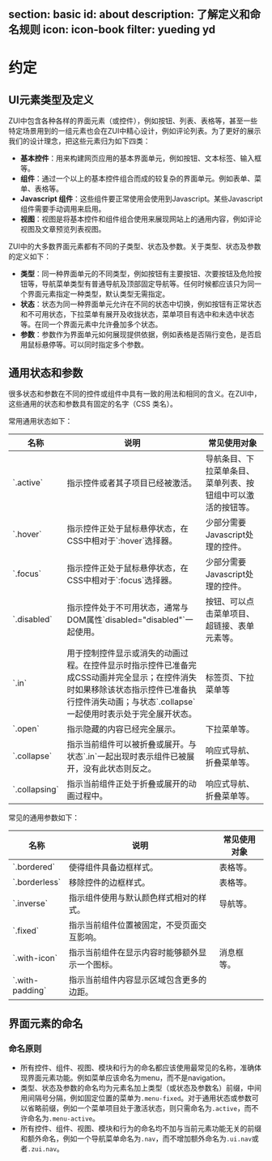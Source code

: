 ﻿section: basic
id: about
description: 了解定义和命名规则
icon: icon-book
filter: yueding yd
---

# 约定

## UI元素类型及定义

ZUI中包含各种各样的界面元素（或控件），例如按钮、列表、表格等，甚至一些特定场景用到的一组元素也会在ZUI中精心设计，例如评论列表。为了更好的展示我们的设计理念，把这些元素归为如下四类：

*   **基本控件**：用来构建网页应用的基本界面单元，例如按钮、文本标签、输入框等。
*   **组件**：通过一个以上的基本控件组合而成的较复杂的界面单元。例如表单、菜单、表格等。
*   **Javascript 组件**：这些组件要正常使用会使用到Javascript。某些Javascript组件需要手动调用来启用。
*   **视图**：视图是将基本控件和组件组合使用来展现网站上的通用内容，例如评论视图及文章预览列表视图。

ZUI中的大多数界面元素都有不同的子类型、状态及参数。关于类型、状态及参数的定义如下：

*   **类型**：同一种界面单元的不同类型，例如按钮有主要按钮、次要按钮及危险按钮等，导航菜单类型有普通导航及顶部固定导航等。任何时候都应该只为同一个界面元素指定一种类型，默认类型无需指定。
*   **状态**：状态为同一种界面单元允许在不同的状态中切换，例如按钮有正常状态和不可用状态，下拉菜单有展开及收拢状态，菜单项目有选中和未选中状态等。在同一个界面元素中允许叠加多个状态。
*   **参数**：参数作为界面单元如何展现提供依据，例如表格是否隔行变色，是否启用鼠标悬停等。可以同时指定多个参数。

## 通用状态和参数

很多状态和参数在不同的控件或组件中具有一致的用法和相同的含义。在ZUI中，这些通用的状态和参数具有固定的名字（CSS 类名）。

常用通用状态如下：

<table class="table table-bordered">
  <thead>
    <tr>
      <th style="width: 80px">名称</th>
      <th>说明</th>
      <th>常见使用对象</th>
    </tr>
  </thead>
  <tbody>
    <tr>
      <td>`.active`</td>
      <td>指示控件或者其子项目已经被激活。</td>
      <td>导航条目、下拉菜单条目、菜单列表、按钮组中可以激活的按钮等。</td>
    </tr>
    <tr>
      <td>`.hover`</td>
      <td>指示控件正处于鼠标悬停状态，在CSS中相对于`:hover`选择器。</td>
      <td>少部分需要Javascript处理的控件。</td>
    </tr>
    <tr>
      <td>`.focus`</td>
      <td>指示控件正处于鼠标悬停状态，在CSS中相对于`:focus`选择器。</td>
      <td>少部分需要Javascript处理的控件。</td>
    </tr>
    <tr>
      <td>`.disabled`</td>
      <td>指示控件处于不可用状态，通常与DOM属性`disabled="disabled"`一起使用。</td>
      <td>按钮、可以点击菜单项目、超链接、表单元素等。</td>
    </tr>
    <tr>
      <td>`.in`</td>
      <td>用于控制控件显示或消失的动画过程。在控件显示时指示控件已准备完成CSS动画并完全显示；在控件消失时如果移除该状态指示控件已准备执行控件消失动画；与状态`.collapse`一起使用时表示处于完全展开状态。</td>
      <td>标签页、下拉菜单等</td>
    </tr>
    <tr>
      <td>`.open`</td>
      <td>指示隐藏的内容已经完全展示。</td>
      <td>下拉菜单等。</td>
    </tr>
    <tr>
      <td>`.collapse`</td>
      <td>指示当前组件可以被折叠或展开。与状态`.in`一起出现时表示组件已被展开，没有此状态则反之。</td>
      <td>响应式导航、折叠菜单等。</td>
    </tr>
    <tr>
      <td>`.collapsing`</td>
      <td>指示当前组件正处于折叠或展开的动画过程中。</td>
      <td>响应式导航、折叠菜单等。</td>
    </tr>
  </tbody>
</table>

常见的通用参数如下：

<table class="table table-bordered">
  <thead>
    <tr>
      <th style="width: 80px">名称</th>
      <th>说明</th>
      <th>常见使用对象</th>
    </tr>
  </thead>
  <tbody>
    <tr>
      <td>`.bordered`</td>
      <td>使得组件具备边框样式。</td>
      <td>表格等。</td>
    </tr>
    <tr>
      <td>`.borderless`</td>
      <td>移除控件的边框样式。</td>
      <td>表格等。</td>
    </tr>
    <tr>
      <td>`.inverse`</td>
      <td>指示组件使用与默认颜色样式相对的样式。</td>
      <td>导航等。</td>
    </tr>
    <tr>
      <td>`.fixed`</td>
      <td>指示当前组件位置被固定，不受页面交互影响。</td>
      <td></td>
    </tr>
    <tr>
      <td>`.with-icon`</td>
      <td>指示当前组件在显示内容时能够额外显示一个图标。</td>
      <td>消息框等。</td>
    </tr>
    <tr>
      <td>`.with-padding`</td>
      <td>指示当前组件内容显示区域包含更多的边距。</td>
      <td></td>
    </tr>
  </tbody>
</table>

## 界面元素的命名

### 命名原则

*   所有控件、组件、视图、模块和行为的命名都应该使用最常见的名称，准确体现界面元素功能。例如菜单应该命名为menu，而不是navigation。
*   类型、状态及参数的命名均为元素名加上类型（或状态及参数名）前缀，中间用间隔号分隔，例如固定位置的菜单为`.menu-fixed`。对于通用状态或参数可以省略前缀，例如一个菜单项目处于激活状态，则只需命名为`.active`，而不许命名为`.menu-active`。
*   所有控件、组件、视图、模块和行为的命名均不加与当前元素功能无关的前缀和额外命名，例如一个导航菜单命名为`.nav`，而不增加额外命名为`.ui.nav`或者`.zui.nav`。
